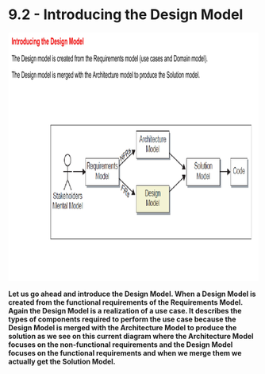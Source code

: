 # 9.2 - Introducing the Design Model

<img src="/images/09_02_01.jpg" width="800" height="500">

**Let us go ahead and introduce the Design Model. When a Design Model is created from the functional requirements of the Requirements Model. Again the Design Model is a realization of a use case. It describes the types of components required to perform the use case because the Design Model is merged with the Architecture Model to produce the solution as we see on this current diagram where the Architecture Model focuses on the non-functional requirements and the Design Model focuses on the functional requirements and when we merge them we actually get the Solution Model.**